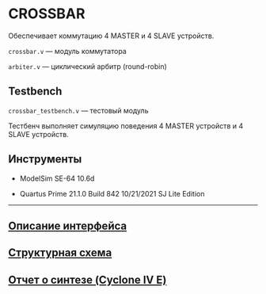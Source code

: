 # CROSSBAR 

Обеспечивает коммутацию 4 MASTER и 4 SLAVE устройств.

`crossbar.v` —  модуль коммутатора

`arbiter.v` — циклический арбитр (round-robin)

## Testbench

`crossbar_testbench.v` — тестовый модуль

Тестбенч выполняет симуляцию поведения 4 MASTER устройств и 4 SLAVE устройств. 

## Инструменты

* ModelSim SE-64 10.6d

* Quartus Prime 21.1.0 Build 842 10/21/2021 SJ Lite Edition
___

## [Описание интерфейса](https://github.com/romantitovmephi/Crossbar/blob/main/docs/interface.md)

## [Структурная схема]()

## [Отчет о синтезе (Cyclone IV E)](https://github.com/romantitovmephi/Crossbar/blob/main/docs/synthesis.md)






